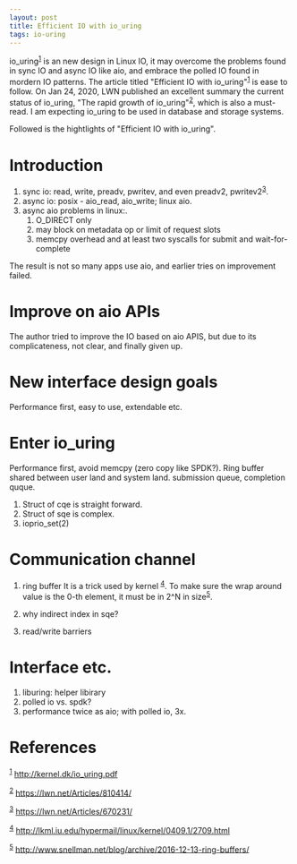 ```yaml
---
layout: post
title: Efficient IO with io_uring
tags: io-uring
---
```


io\_uring<sup><a id="fnr.1" class="footref" href="#fn.1">1</a></sup> is an new design in Linux IO, it may overcome the problems
found in sync IO and async IO like aio, and embrace the polled IO found in
mordern IO patterns. The article titled "Efficient IO with io\_uring"<sup><a id="fnr.1.100" class="footref" href="#fn.1">1</a></sup>
is ease to follow. On Jan 24, 2020, LWN published an excellent summary the 
current status of io\_uring, "The rapid growth of io\_uring"<sup><a id="fnr.2" class="footref" href="#fn.2">2</a></sup>, which 
is also a must-read. I am expecting io\_uring to be used in database and storage
systems.

Followed is the hightlights of "Efficient IO with io\_uring".


# Introduction

1.  sync io: read, write, preadv, pwritev, and even preadv2, pwritev2<sup><a id="fnr.3" class="footref" href="#fn.3">3</a></sup>.
2.  async io: posix - aio\_read, aio\_write; linux aio.
3.  async aio problems in linux:.
    1.  O\_DIRECT only
    2.  may block on metadata op or limit of request slots
    3.  memcpy overhead and at least two syscalls for submit and wait-for-complete

The result is not so many apps use aio, and earlier tries on improvement failed.


# Improve on aio APIs

The author tried to improve the IO based on aio APIS, but due to its
complicateness, not clear, and finally given up.


# New interface design goals

Performance first, easy to use, extendable etc.


# Enter io\_uring

Performance first, avoid memcpy (zero copy like SPDK?).
Ring buffer shared between user land and system land.
submission queue, completion quque.

1.  Struct of cqe is straight forward.
2.  Struct of sqe is complex.
3.  ioprio\_set(2)


# Communication channel

1.  ring buffer
    It is a trick used by kernel <sup><a id="fnr.4" class="footref" href="#fn.4">4</a></sup>.
    To make sure the wrap around value is the 0-th element, it must be in 2^N in
    size<sup><a id="fnr.5" class="footref" href="#fn.5">5</a></sup>.

2.  why indirect index in sqe?
3.  read/write barriers


# Interface etc.

1.  liburing: helper libirary
2.  polled io vs. spdk?
3.  performance twice as aio; with polled io, 3x.


# References

<sup><a id="fn.1" href="#fnr.1">1</a></sup> <http://kernel.dk/io_uring.pdf>

<sup><a id="fn.2" href="#fnr.2">2</a></sup> <https://lwn.net/Articles/810414/>

<sup><a id="fn.3" href="#fnr.3">3</a></sup> <https://lwn.net/Articles/670231/>

<sup><a id="fn.4" href="#fnr.4">4</a></sup> <http://lkml.iu.edu/hypermail/linux/kernel/0409.1/2709.html>

<sup><a id="fn.5" href="#fnr.5">5</a></sup> <http://www.snellman.net/blog/archive/2016-12-13-ring-buffers/>

